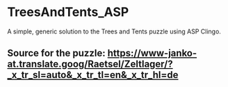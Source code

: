 # TreesAndTents_ASP
A simple, generic solution to the Trees and Tents puzzle using ASP Clingo. 

## Source for the puzzle: https://www-janko-at.translate.goog/Raetsel/Zeltlager/?_x_tr_sl=auto&_x_tr_tl=en&_x_tr_hl=de
